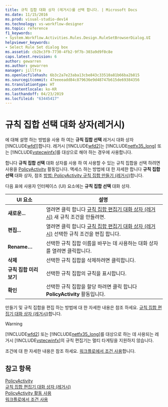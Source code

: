 ```yaml
---
title: 규칙 집합 대화 상자 (레거시)를 선택 합니다. | Microsoft Docs
ms.date: 11/15/2016
ms.prod: visual-studio-dev14
ms.technology: vs-workflow-designer
ms.topic: reference
f1_keywords:
- System.Workflow.Activities.Rules.Design.RuleSetBrowserDialog.UI
helpviewer_keywords:
- Select Rule Set dialog box
ms.assetid: cb2bc3f9-7730-4fb2-9f7b-303a9d9f0c8e
caps.latest.revision: 6
author: gewarren
ms.author: gewarren
manager: jillfra
ms.openlocfilehash: 6b3c2a7e23aba13cbe843c33510a81b66ba2b815
ms.sourcegitcommit: 47eeeeadd84c879636e9d48747b615de69384356
ms.translationtype: HT
ms.contentlocale: ko-KR
ms.lasthandoff: 04/23/2019
ms.locfileid: "63445417"
---
```

# <a name="select-rule-set-dialog-box-legacy"></a>규칙 집합 선택 대화 상자(레거시)
에 대해 설명 하는 방법을 사용 하 여는 **규칙 집합 선택** 레거시 대화 상자 [!INCLUDE[wfd1](../includes/wfd1-md.md)]합니다. 레거시 [!INCLUDE[wfd2](../includes/wfd2-md.md)]는 [!INCLUDE[netfx35_long](../includes/netfx35-long-md.md)] 또는 [!INCLUDE[vstecwinfx](../includes/vstecwinfx-md.md)]를 대상으로 해야 하는 경우에 사용합니다.  
  
 합니다 **규칙 집합 선택** 대화 상자를 사용 하 여 사용할 수 있는 규칙 집합을 선택 하려면 사용을 [PolicyActivity](http://go.microsoft.com/fwlink?LinkID=65019) 활동입니다. 액세스 하는 방법에 대 한 자세한 합니다 **규칙 집합 선택** 대화 상자, 참조 [방법: PolicyActivity 규칙 집합 만들기 (레거시)](../workflow-designer/how-to-create-a-policyactivity-rule-set-legacy.md)합니다.  
  
 다음 표에 사용자 인터페이스 (UI) 요소에는 **규칙 집합 선택** 대화 상자.  
  
|UI 요소|설명|  
|----------------|-----------------|  
|**새로운...**|열려면 클릭 합니다 [규칙 집합 편집기 대화 상자 (레거시)](../workflow-designer/rule-set-editor-dialog-box-legacy.md) 새 규칙 조건을 만들려면.|  
|**편집...**|열려면 클릭 합니다 [규칙 집합 편집기 대화 상자 (레거시)](../workflow-designer/rule-set-editor-dialog-box-legacy.md) 선택한 규칙 조건을 편집 합니다.|  
|**Rename…**|선택한 규칙 집합 이름을 바꾸는 데 사용하는 대화 상자를 열려면 클릭합니다.|  
|**삭제**|선택한 규칙 집합을 삭제하려면 클릭합니다.|  
|**규칙 집합 미리 보기**|선택한 규칙 집합의 규칙을 표시합니다.|  
|**확인**|선택한 규칙 집합을 할당 하려면 클릭 합니다 **PolicyActivity** 활동입니다.|  
  
 만들기 및 규칙 집합을 편집 하는 방법에 대 한 자세한 내용은 참조 하세요. [규칙 집합 편집기 대화 상자 (레거시)](../workflow-designer/rule-set-editor-dialog-box-legacy.md)합니다.  
  
> [!WARNING]
> [!INCLUDE[wfd2](../includes/wfd2-md.md)] 또는 [!INCLUDE[netfx35_long](../includes/netfx35-long-md.md)]를 대상으로 하는 데 사용되는 레거시 [!INCLUDE[vstecwinfx](../includes/vstecwinfx-md.md)]의 규칙 편집기는 멀티 타게팅을 지원하지 않습니다.  
  
 조건에 대 한 자세한 내용은 참조 하세요. [워크플로에서 조건 사용](http://go.microsoft.com/fwlink?LinkID=65009)합니다.  
  
## <a name="see-also"></a>참고 항목  
 [PolicyActivity](http://go.microsoft.com/fwlink?LinkID=65019)   
 [규칙 집합 편집기 대화 상자 (레거시)](../workflow-designer/rule-set-editor-dialog-box-legacy.md)   
 [PolicyActivity 활동 사용](http://go.microsoft.com/fwlink?LinkID=65004)   
 [워크플로에서 조건 사용](http://go.microsoft.com/fwlink?LinkID=65009)